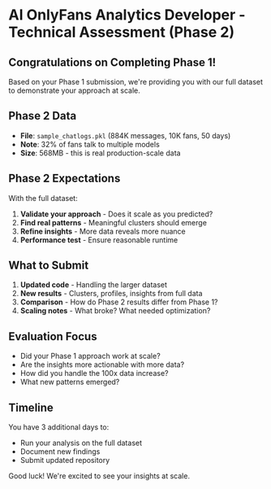 # AI OnlyFans Analytics Developer - Technical Assessment (Phase 2)

## Congratulations on Completing Phase 1!

Based on your Phase 1 submission, we're providing you with our full dataset to demonstrate your approach at scale.

## Phase 2 Data

- **File**: `sample_chatlogs.pkl` (884K messages, 10K fans, 50 days)
- **Note**: 32% of fans talk to multiple models
- **Size**: 568MB - this is real production-scale data

## Phase 2 Expectations

With the full dataset:
1. **Validate your approach** - Does it scale as you predicted?
2. **Find real patterns** - Meaningful clusters should emerge
3. **Refine insights** - More data reveals more nuance
4. **Performance test** - Ensure reasonable runtime

## What to Submit

1. **Updated code** - Handling the larger dataset
2. **New results** - Clusters, profiles, insights from full data
3. **Comparison** - How do Phase 2 results differ from Phase 1?
4. **Scaling notes** - What broke? What needed optimization?

## Evaluation Focus

- Did your Phase 1 approach work at scale?
- Are the insights more actionable with more data?
- How did you handle the 100x data increase?
- What new patterns emerged?

## Timeline

You have 3 additional days to:
- Run your analysis on the full dataset
- Document new findings
- Submit updated repository

Good luck! We're excited to see your insights at scale.